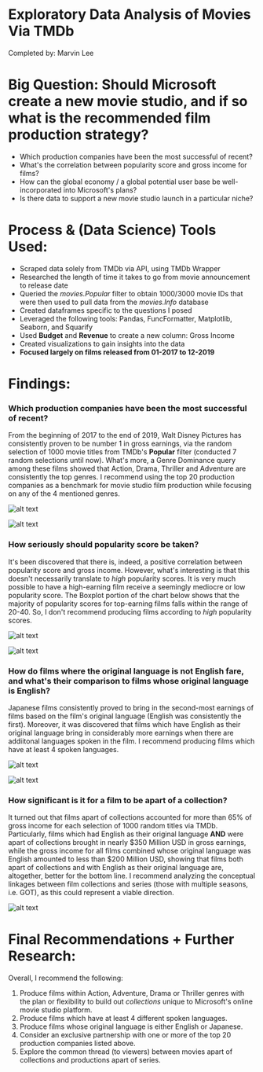 # Exploratory Data Analysis of Movies Via TMDb
Completed by: Marvin Lee


# Big Question: Should Microsoft create a new movie studio, and if so what is the recommended film production strategy?

<ul>
    <li>Which production companies have been the most successful of recent?</li>
    <li>What's the correlation between popularity score and gross income for films?</li>
    <li>How can the global economy / a global potential user base be well-incorporated into Microsoft's plans?</li>
    <li>Is there data to support a new movie studio launch in a particular niche?</li>
</ul>


# Process & (Data Science) Tools Used:

<ul>
    <li>Scraped data solely from TMDb via API, using TMDb Wrapper</li>
    <li>Researched the length of time it takes to go from movie announcement to release date</li>
    <li>Queried the <i>movies.Popular</i> filter to obtain 1000/3000 movie IDs that were then used to pull data from the <i>movies.Info</i> database</li>
    <li>Created dataframes specific to the questions I posed</li>
    <li>Leveraged the following tools: Pandas, FuncFormatter, Matplotlib, Seaborn, and Squarify</li>
    <li>Used <b>Budget</b> and <b>Revenue</b> to create a new column: Gross Income</li>
    <li>Created visualizations to gain insights into the data</li>
    <li><b>Focused largely on films released from 01-2017 to 12-2019</b></li>
</ul>


# Findings:


### Which production companies have been the most successful of recent?

From the beginning of 2017 to the end of 2019, Walt Disney Pictures has consistently proven to be number 1 in gross earnings, via the random selection of 1000 movie titles from TMDb's <b>Popular</b> filter (conducted 7 random selections until now). What's more, a Genre Dominance query among these films showed that Action, Drama, Thriller and Adventure are consistently the top genres. I recommend using the top 20 production companies as a benchmark for movie studio film production while focusing on any of the 4 mentioned genres.

![alt text](https://github.com/emel333/moovee_insights/blob/master/production%20companies%20top%2020.png "Top 20 Top-Earning Production Companies")

![alt text](https://github.com/emel333/moovee_insights/blob/master/genre%20dominance%20top%20earners.png "Genre Dominance Among Top 20 Production Companies By Earnings")


### How seriously should popularity score be taken?

It's been discovered that there is, indeed, a positive correlation between popularity score and gross income. However, what's interesting is that this doesn't necessarily translate to <i>high</i> popularity scores. It is very much possible to have a high-earning film receive a seemingly mediocre or low popularity score. The Boxplot portion of the chart below shows that the majority of popularity scores for top-earning films falls within the range of 20-40. So, I don't recommend producing films according to <i>high</i> popularity scores.

![alt text](https://github.com/emel333/moovee_insights/blob/master/popularity%20score%20all%20films%2036%20months.png "Income Popularity Relationship: All Films")

![alt text](https://github.com/emel333/moovee_insights/blob/master/popularity%20score%20boxplot.png "Popularity Score Distribution")


### How do films where the original language is not English fare, and what's their comparison to films whose original language is English?

Japanese films consistently proved to bring in the second-most earnings of films based on the film's original language (English was consistently the first). Moreover, it was discovered that films which have English as their original language bring in considerably more earnings when there are addiitonal languages spoken in the film. I recommend producing films which have at least 4 spoken languages.

![alt text](https://github.com/emel333/moovee_insights/blob/master/gross%20income%20per%20original%20language.png "Gross Income Per Film's Original Language")

![alt text](https://github.com/emel333/moovee_insights/blob/master/number%20of%20languages%20spoken%20gross%20income.png "Gross Income Per Original Language of Films")


### How significant is it for a film to be apart of a collection?

It turned out that films apart of collections accounted for more than 65% of gross income for each selection of 1000 random titles via TMDb. Particularly, films which had English as their original language <b>AND</b> were apart of collections brought in nearly $350 Million USD in gross earnings, while the gross income for all films combined whose original language was English amounted to less than $200 Million USD, showing that films both apart of collections and with English as their original language are, altogether, better for the bottom line. I recommend analyzing the conceptual linkages between film collections and series (those with multiple seasons, i.e. GOT), as this could represent a viable direction.

![alt text](https://github.com/emel333/moovee_insights/blob/master/gross%20income%20per%20language%20films%20apart%20of%20collections.png "Gross Income Per Language: Films Apart of Collections")


# Final Recommendations + Further Research:
Overall, I recommend the following:

<ol>
    <li>Produce films within Action, Adventure, Drama or Thriller genres with the plan or flexibility to build out <i>collections</i> unique to Microsoft's online movie studio platform.</li>
    <li>Produce films which have at least 4 different spoken languages.</li>
    <li>Produce films whose original language is either English or Japanese.</li>
    <li>Consider an exclusive partnership with one or more of the top 20 production companies listed above.</li>
    <li>Explore the common thread (to viewers) between movies apart of collections and productions apart of series.</li>
</ol>